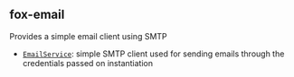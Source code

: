 ## fox-email

Provides a simple email client using SMTP

- [`EmailService`](./src/main/java/com/ensolvers/fox/email/EmailService.java): simple SMTP client used for sending emails through the credentials passed on instantiation